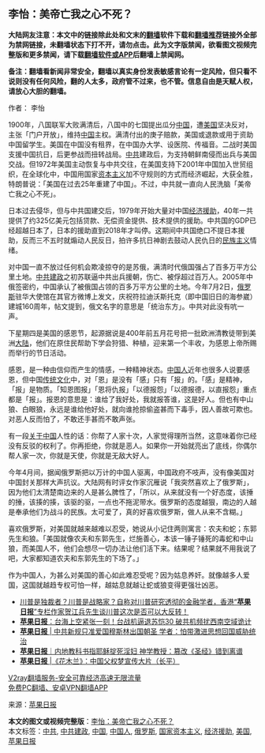  <h2>李怡：美帝亡我之心不死？</h2> <p class="notice"><b>大陆网友注意：本文中的链接除此处和文末的<a href="https://github.com/bannedbook/fanqiang" >翻墙</a>软件下载和<a href="https://github.com/killgcd/justmysocks/blob/master/README.md">翻墙推荐</a>链接外全部为禁网链接，未翻墙状态下打不开，请勿点击。此为文字版禁闻，欲看图文视频完整版和更多禁闻，请下载<a href="https://github.com/bannedbook/fanqiang">翻墙软件或APP</a>后翻墙上禁闻网。</p><p>备注：翻墙看新闻非常安全，翻墙以真实身份发表敏感言论有一定风险，但只看不说则没有任何风险，翻的人太多，政府管不过来，也不管。信息自由是天赋人权，请放心大胆的翻墙。</b></p>  <div class="entry"> <p>作者： 李怡</p> <p>1900年，八国联军大败满清后，八国中的七国提出瓜分<span class='wp_keywordlink_affiliate'><a href="https://www.bannedbook.org/" title="中国" target="_blank">中国</a></span>，遭<a href="https://www.bannedbook.org/bnews/tag/%e7%be%8e%e5%9b%bd/" class="st_tag internal_tag" rel="tag" title="标签 美国 下的日志">美国</a>坚决反对，主张「门户开放」，维持<a href="https://www.bannedbook.org/bnews/tag/%E4%B8%AD%E5%9B%BD/" class="st_tag internal_tag" rel="tag" title="标签 中国 下的日志">中国</a>主权。满清付出的庚子赔款，美国或退款或用于资助中国留学生。美国在中国没有租界，在中国办大学、设医院、传福音。二战时美国支援中国抗日，后更参战而扭转战局。<a href="https://www.bannedbook.org/bnews/tag/%e4%b8%ad%e5%85%b1/" class="st_tag internal_tag" rel="tag" title="标签 中共 下的日志">中共</a>建政后，为支持朝鲜南侵而出兵与美国交战。但1972年美国主动恢复与中共交往，在美国支持下2001年中国加入世贸组织，在全球化中，中国用国家<span class='wp_keywordlink'><a href="https://www.bannedbook.org/forum2/topic920.html" title="资本主义与自由" target="_blank">资本主义</a></span>加不守规则的方式而经济崛起，大获全胜，特朗普说：「美国在过去25年重建了中国」。不过，中共就一直向人民洗脑「美帝亡我之心不死」。</p> <p></p>  <p>日本过去侵华，但与中共国建交后，1979年开始大量对中国<a href="https://www.bannedbook.org/bnews/tag/%E7%BB%8F%E6%B5%8E%E6%8F%B4%E5%8A%A9/" class="st_tag internal_tag" rel="tag" title="标签 经济援助 下的日志">经济援助</a>，40年一共提供了约325亿美元包括贷款、无偿资金提供、技术提供的援助。中共国的GDP已经超越日本了，日本的援助直到2018年才叫停。这期间中共国绝口不提日本援助，反而三不五时就煽动人民反日，拍许多抗日神剧去鼓动人民仇日的<span class='wp_keywordlink'><a href="https://www.bannedbook.org/forum11/topic333.html" title="禁片：民族主义和三座大山" target="_blank">民族主义</a></span>情绪。</p> <p>对中国一直不放过任何机会欺凌掠夺的是苏俄，满清时代俄国强占了百多万平方公里土地。<a href="https://www.bannedbook.org/bnews/tag/%E4%B8%AD%E5%85%B1%E5%BB%BA%E6%94%BF/" class="st_tag internal_tag" rel="tag" title="标签 中共建政 下的日志">中共建政</a>之初苏联逼中共出兵援朝，伤亡、被俘超过百万人。2005年中俄签密约，中国承认了被俄国占领的百多万平方公里的土地。今年7月2日，<a href="https://www.bannedbook.org/bnews/tag/%e4%bf%84%e7%bd%97%e6%96%af/" class="st_tag internal_tag" rel="tag" title="标签 俄罗斯 下的日志">俄罗斯</a>驻华大使馆在其官方微博上发文，庆祝符拉迪沃斯托克（即中国旧日的海参崴）建城160周年，帖文提到，俄文名字的意思是「统治东方」。中共对此没有吭一声。</p> <p>下星期四是美国的感恩节，起源据说是400年前五月花号把一批欧洲清教徒带到美洲<span class='wp_keywordlink_affiliate'><a href="https://www.bannedbook.org/" title="大陆" target="_blank">大陆</a></span>，他们在原住民帮助下学会狩猎、种植，迎来第一个丰收，为感恩上帝所赐而举行的节日活动。</p>  <p>感恩，是一种由信仰而产生的情感，一种精神状态。<a href="https://www.bannedbook.org/bnews/tag/%e4%b8%ad%e5%9b%bd%e4%ba%ba/" class="st_tag internal_tag" rel="tag" title="标签 中国人 下的日志">中国人</a>近年也很多人说要感恩，但中国<span class='wp_keywordlink_affiliate'><a href="https://www.bannedbook.org/bnews/tculture/" title="传统文化" target="_blank">传统文化</a></span>中，对「恩」是没有「感」只有「报」的。「感」是精神，「报」是物质。「知恩图报」「恩将仇报」「以德报怨」「以德报德，以直报怨」重点都是「报」。报恩的意思是：谁给了我好处，我就报答谁，这是好人。但也有中山狼、白眼狼，永远是谁给他好处，就向谁抢掠偷盗甚而下毒手，因人善故可欺也。对恶人反而怕了，不敢还手甚而不敢声张。</p> <p>有一段<span class='wp_keywordlink'><a href="https://www.bannedbook.org/forum2/topic19.html" title="关于中国的一百个常识" target="_blank">关于中国</a></span>人性的话：你帮了人家十次，人家觉得理所当然，这意味着你已经没有反驳的权利了。你再拒绝，你就是恶人。如果你一开始就亮出了底线，你偶尔帮人家一次，你就是天使，你就是无敌大好人。</p> <p>今年4月间，据闻俄罗斯把以万计的中国人驱离，中国政府不吱声，没有像美国对中国封关那样大声抗议。大陆网有时评女作家沉雁说「我突然喜欢上了俄罗斯」，因为他们太清楚南边来的人是甚么脾性了，「所以，从来就没有一个好态度，该捶的捶，该揍的揍，该驱的驱，一点也不拖泥带水。俄罗斯的态度越狠，南边的人越是奉承他们为战斗的民族。太可爱了，真的好喜欢俄罗斯，做人从来不含糊。」</p>  <p>喜欢俄罗斯，对美国就越来越难以忍受，她说从小记住两则寓言：农夫和蛇；东郭先生和狼。「美国就像农夫和东郭先生，烂施善心，本该一锤子锤死的毒蛇和中山狼，而美国人不，他们会想尽一切办法让他们活下来。结果呢？结果就不用我说了吧，大家都知道农夫和东郭先生的下场了。」</p> <p>作为中国人，为甚么对美国的善心如此难忍受呢？因为姑息养奸。就像越多人爱国，这国就越趋专权可怕一样，越姑息就越让蛇或狼变得更强壮凶恶。</p> <ul class='op-related-articles' title='相关阅读'> <li><a href='https://www.bannedbook.org/bnews/bannedvideo/20201121/1434346.html' target='_blank'>川普是独裁者？川普是战略家？自称对川普研究透彻的金融学者，香港“<b>苹果日报</b>”专栏作家贺江兵先生谈川普这次是否可以大反转！</a></li> <li><a href='https://www.bannedbook.org/bnews/topimagenews/20201014/1413454.html' target='_blank'><b>苹果日报</b>：台海上空紧张一刻！台战机逼退苏恺30 破共机频扰西南空域诡计</a></li> <li><a href='https://www.bannedbook.org/bnews/baitai/20201014/1413311.html' target='_blank'><b>苹果日报</b> &#124; 中共新规只准爱国穆斯林出国朝圣 学者：怕带激进思想回国威胁统治</a></li> <li><a href='https://www.bannedbook.org/bnews/baitai/20200929/1404839.html' target='_blank'><b>苹果日报</b>｜内地教科书指耶稣掟死淫妇 神学教授：篡改《圣经》错到离谱</a></li> <li><a href='https://www.bannedbook.org/bnews/baitai/20200920/1400023.html' target='_blank'><b>苹果日报</b> &#124;《花木兰》：中国父权梦宣传大片（长平）</a></li> </ul> <p class="texttj"> <a href="https://www.bannedbook.org/forum23/topic22702.html" target="_blank">V2ray翻墙服务-安全可靠经济高速无限流量</a><br/> <a href="https://github.com/bannedbook/fanqiang/wiki/%E7%A6%81%E9%97%BB%E7%BD%91%E5%AE%89%E5%8D%93%E7%BF%BB%E5%A2%99%E6%96%B0%E9%97%BBAPP" target="_blank">免费PC翻墙、安卓VPN翻墙APP</a></p><p> 来源：<a href="https://www.bannedbook.org/bnews/tag/%e8%8b%b9%e6%9e%9c%e6%97%a5%e6%8a%a5/" class="st_tag internal_tag" rel="tag" title="标签 苹果日报 下的日志">苹果日报</a> </p> <a name='sharetosocial'></a>       <div><b>本文的图文或视频完整版</b>：<a href='https://www.bannedbook.org/bnews/comments/20201121/1434472.html'>李怡：美帝亡我之心不死？</a></div>  </div><!--END ENTRY--> <div class="postfooter"> <div>本文标签：<a href="https://www.bannedbook.org/bnews/tag/%e4%b8%ad%e5%85%b1/" rel="tag">中共</a>, <a href="https://www.bannedbook.org/bnews/tag/%E4%B8%AD%E5%85%B1%E5%BB%BA%E6%94%BF/" rel="tag">中共建政</a>, <a href="https://www.bannedbook.org/bnews/tag/%E4%B8%AD%E5%9B%BD/" rel="tag">中国</a>, <a href="https://www.bannedbook.org/bnews/tag/%e4%b8%ad%e5%9b%bd%e4%ba%ba/" rel="tag">中国人</a>, <a href="https://www.bannedbook.org/bnews/tag/%e4%bf%84%e7%bd%97%e6%96%af/" rel="tag">俄罗斯</a>, <a href="https://www.bannedbook.org/bnews/tag/%E5%9B%BD%E5%AE%B6%E8%B5%84%E6%9C%AC%E4%B8%BB%E4%B9%89/" rel="tag">国家资本主义</a>, <a href="https://www.bannedbook.org/bnews/tag/%E7%BB%8F%E6%B5%8E%E6%8F%B4%E5%8A%A9/" rel="tag">经济援助</a>, <a href="https://www.bannedbook.org/bnews/tag/%e7%be%8e%e5%9b%bd/" rel="tag">美国</a>, <a href="https://www.bannedbook.org/bnews/tag/%e8%8b%b9%e6%9e%9c%e6%97%a5%e6%8a%a5/" rel="tag">苹果日报</a></div>  </div><!--END POSTFOOTER--> 